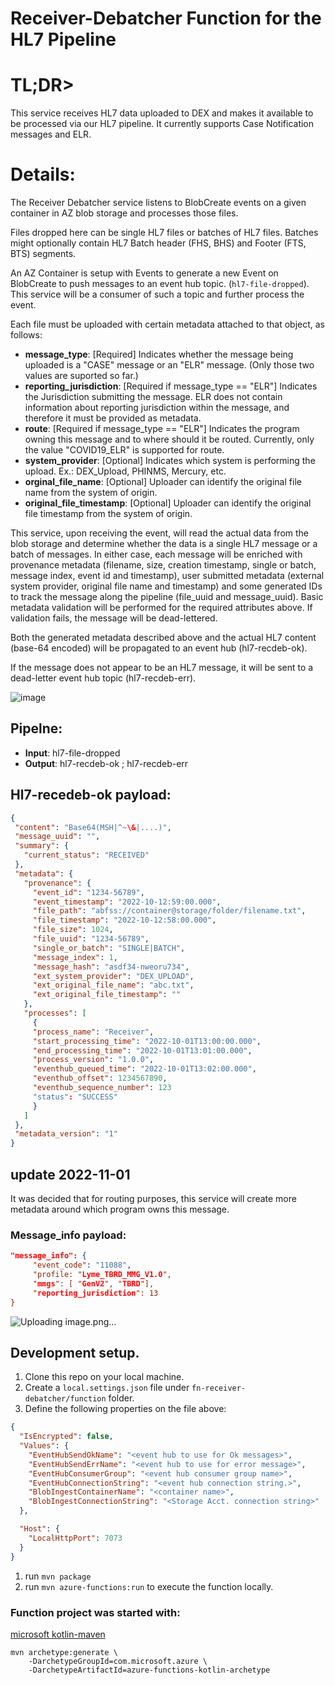 
# Receiver-Debatcher Function for the HL7 Pipeline

# TL;DR>

This service receives HL7 data uploaded to DEX and makes it available to be processed via our HL7 pipeline. It currently supports Case Notification messages and ELR.
	
	
# Details:
The Receiver Debatcher service listens to BlobCreate events on a given container in AZ blob storage and processes those files.

Files dropped here can be single HL7 files or batches of HL7 files. Batches might optionally contain HL7 Batch header (FHS, BHS) and Footer (FTS, BTS) segments.

An AZ Container is setup with Events to generate a new Event on BlobCreate to push messages to an event hub topic. (<code>hl7-file-dropped</code>). This service will be a consumer of such a topic and further process the event.

Each file must be uploaded with certain metadata attached to that object, as follows:
- **message_type**: [Required] Indicates whether the message being uploaded is a "CASE" message or an "ELR" message. (Only those two values are suported so far.)
- **reporting_jurisdiction**: [Required if message_type == "ELR"] Indicates the Jurisdiction submitting the message. ELR does not contain information about reporting jurisdiction within the message, and therefore it must be provided as metadata.
- **route**: [Required if message_type == "ELR"] Indicates the program owning this message and to where should it be routed. Currently, only the value "COVID19_ELR"  is supported for route.
- **system_provider**: [Optional] Indicates which system is performing the upload. Ex.: DEX_Upload, PHINMS, Mercury, etc.
- **orginal_file_name**: [Optional] Uploader can identify the original file name from the system of origin.
- **original_file_timestamp**: [Optional] Uploader can identify the original file timestamp from the system of origin.

This service, upon receiving the event, will read the actual data from the blob storage and determine whether the data is a single HL7 message or a batch of messages. In either case, each message will be enriched with provenance metadata (filename, size, creation timestamp, single or batch,  message index, event id and timestamp), user submitted metadata (external system provider, original file name and timestamp) and some generated IDs to track the message along the pipeline (file_uuid and message_uuid). 
Basic metadata validation will be performed for the required attributes above. If validation fails, the message will be dead-lettered.

Both the generated metadata described above and the actual HL7 content (base-64 encoded) will be propagated to an event hub (hl7-recdeb-ok).

If the message does not appear to be an HL7 message, it will be sent to a dead-letter event hub topic (hl7-recdeb-err).

![image](https://user-images.githubusercontent.com/3239945/205654635-4645456f-f706-48ff-9ced-49443407045a.png)


## Pipelne:

* **Input**: hl7-file-dropped
* **Output**: hl7-recdeb-ok ; hl7-recdeb-err

## Hl7-recedeb-ok payload:

``` json
{
 "content": "Base64(MSH|^~\&|....)",
 "message_uuid": "",
 "summary": {
   "current_status": "RECEIVED"
 },
 "metadata": {
   "provenance": {
     "event_id": "1234-56789",
     "event_timestamp": "2022-10-12:59:00.000",
     "file_path": "abfss://container@storage/folder/filename.txt",
     "file_timestamp": "2022-10-12:58:00.000",
     "file_size": 1024,
     "file_uuid": "1234-56789",
     "single_or_batch": "SINGLE|BATCH",
     "message_index": 1,
     "message_hash": "asdf34-nweoru734",
     "ext_system_provider": "DEX_UPLOAD",
     "ext_original_file_name": "abc.txt",
     "ext_original_file_timestamp": ""
   },
   "processes": [
     {
     "process_name": "Receiver",
     "start_processing_time": "2022-10-01T13:00:00.000",
     "end_processing_time": "2022-10-01T13:01:00.000",
     "process_version": "1.0.0",
     "eventhub_queued_time": "2022-10-01T13:02:00.000",
     "eventhub_offset": 1234567890,
     "eventhub_sequence_number": 123
     "status": "SUCCESS"
     }
   ]
 },
 "metadata_version": "1"
}
``` 

## update 2022-11-01
It was decided that for routing purposes, this service will create more metadata around which program owns this message.

### Message_info payload:

```json
"message_info": {
     "event_code": "11088",
     "profile: "Lyme_TBRD_MMG_V1.0", 
     "mmgs": [ "GenV2", "TBRD"],
     "reporting_jurisdiction": 13
}
```
![Uploading image.png…]()


## Development setup.

1. Clone this repo on your local machine.
1. Create a <code>local.settings.json</code> file under <code>fn-receiver-debatcher/function</code> folder. 
1. Define the following properties on the file above:
```json
{
  "IsEncrypted": false,
  "Values": {
    "EventHubSendOkName": "<event hub to use for Ok messages>",
    "EventHubSendErrName": "<event hub to use for error message>",
    "EventHubConsumerGroup": "<event hub consumer group name>",
    "EventHubConnectionString": "<event hub connection string.>",
    "BlobIngestContainerName": "<container name>",
    "BlobIngestConnectionString": "<Storage Acct. connection string>"
  },

  "Host": {
    "LocalHttpPort": 7073
  }
}
```

1. run <code>mvn package</code>
1. run <code>mvn azure-functions:run</code> to execute the function locally.

### Function project was started with:

[microsoft kotlin-maven](https://docs.microsoft.com/en-us/azure/azure-functions/functions-create-first-kotlin-maven?tabs=bash )

```
mvn archetype:generate \
    -DarchetypeGroupId=com.microsoft.azure \
    -DarchetypeArtifactId=azure-functions-kotlin-archetype
```

